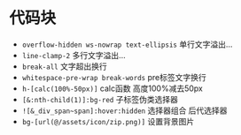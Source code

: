 # 代码块

- `overflow-hidden ws-nowrap text-ellipsis` 单行文字溢出...
- `line-clamp-2` 多行文字溢出...
- `break-all` 文字超出换行
- `whitespace-pre-wrap break-words`  pre标签文字换行
- `h-[calc(100%-50px)]` calc函数 高度100%减去50px
- `[&:nth-child(1)]:bg-red`  子标签伪类选择器
- `![&_div_span~span]:hover:hidden` 选择器组合 后代选择器
- `bg-[url(@/assets/icon/zip.png)]` 设置背景图片